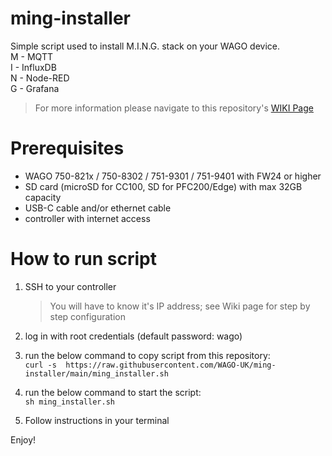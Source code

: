 # ming-installer

Simple script used to install M.I.N.G. stack on your WAGO device.<br>
M - MQTT<br>
I - InfluxDB<br>
N - Node-RED<br>
G - Grafana<br>

> For more information please navigate to this repository's [WIKI Page](https://github.com/WAGO-UK/ming-installer/wiki)

# Prerequisites
- WAGO 750-821x / 750-8302 / 751-9301 / 751-9401 with FW24 or higher
- SD card (microSD for CC100, SD for PFC200/Edge) with max 32GB capacity
- USB-C cable and/or ethernet cable
- controller with internet access


# How to run script

1. SSH to your controller 
    > You will have to know it's IP address; see Wiki page for step by step configuration

2. log in with root credentials (default password: wago)

3. run the below command to copy script from this repository:<br>
    `curl -s  https://raw.githubusercontent.com/WAGO-UK/ming-installer/main/ming_installer.sh`

4. run the below command to start the script:<br>
    `sh ming_installer.sh`

6. Follow instructions in your terminal

Enjoy!
